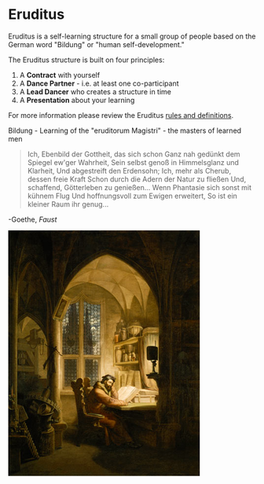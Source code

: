 # Eruditus

Eruditus is a self-learning structure for a small group of people based on the German word "Bildung" or "human self-development."

The Eruditus structure is built on four principles:

1. A **Contract** with yourself
2. A **Dance Partner** - i.e. at least one co-participant
3. A **Lead Dancer** who creates a structure in time
4. A **Presentation** about your learning

For more information please review the Eruditus [rules and definitions](rules_and_definitions.md).

Bildung - Learning of the "eruditorum Magistri" - the masters of learned men

>Ich, Ebenbild der Gottheit, das sich schon
>Ganz nah gedünkt dem Spiegel ew'ger Wahrheit,
>Sein selbst genoß in Himmelsglanz und Klarheit,
>Und abgestreift den Erdensohn;
>Ich, mehr als Cherub, dessen freie Kraft
>Schon durch die Adern der Natur zu fließen
>Und, schaffend, Götterleben zu genießen...
>Wenn Phantasie sich sonst mit kühnem Flug
>Und hoffnungsvoll zum Ewigen erweitert,
>So ist ein kleiner Raum ihr genug...

-Goethe, _Faust_

![Faust im Studierzimmer!](https://github.com/Henryvw/eruditus/blob/master/images/georg_friedrich.jpg?raw=true "Faust!")

